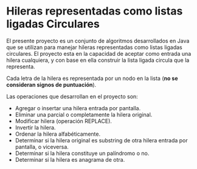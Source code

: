# **Hileras representadas como listas ligadas Circulares**

El presente proyecto es un conjunto de algoritmos desarrollados en Java que se utilizan para manejar hileras representadas como listas ligadas circulares. El proyecto esta
en la capacidad de aceptar como entrada una hilera cualquiera, y con base en ella construir la lista ligada  circula que la representa.

Cada letra de la hilera es representada por un nodo en la lista (**no se consideran signos de puntuación**). 

Las operaciones que desarrollan en el proyecto son: 
* Agregar o insertar una hilera entrada por pantalla.
* Eliminar una parcial o completamente la hilera original.
* Modificar hilera (operación REPLACE).
* Invertir la hilera.
* Ordenar la hilera alfabéticamente.
* Determinar si la hilera original es substring de otra hilera entrada por pantalla, o viceversa.
* Determinar si la hilera constituye un palíndromo o no.
* Determinar si la hilera es anagrama de otra.
